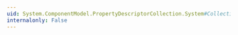 ```yaml
---
uid: System.ComponentModel.PropertyDescriptorCollection.System#Collections#IDictionary#Add(System.Object,System.Object)
internalonly: False
---
```

